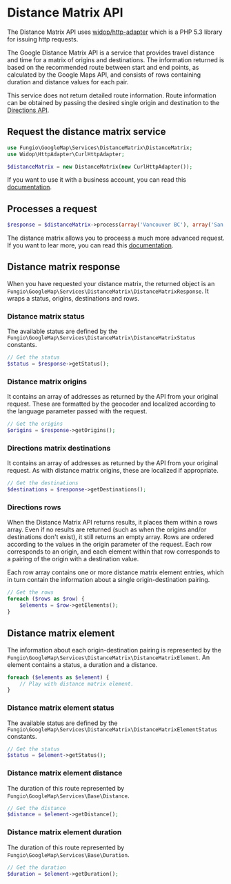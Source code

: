 # Distance Matrix API

The Distance Matrix API uses [widop/http-adapter](http://github.com/widop/http-adapter) which is a PHP 5.3 library for
issuing http requests.

The Google Distance Matrix API is a service that provides travel distance and time for a matrix of origins and
destinations. The information returned is based on the recommended route between start and end points, as calculated
by the Google Maps API, and consists of rows containing duration and distance values for each pair.

This service does not return detailed route information. Route information can be obtained by passing the desired
single origin and destination to the
[Directions API](http://github.com/fungio/fungio-google-map/blob/master/doc/usage/services/directions/directions.md).

## Request the distance matrix service

``` php
use Fungio\GoogleMap\Services\DistanceMatrix\DistanceMatrix;
use Widop\HttpAdapter\CurlHttpAdapter;

$distanceMatrix = new DistanceMatrix(new CurlHttpAdapter());
```

If you want to use it with a business account, you can read this
[documentation](http://github.com/fungio/fungio-google-map/blob/master/doc/usage/services/business_account.md).

## Processes a request

``` php
$response = $distanceMatrix->process(array('Vancouver BC'), array('San Francisco'));
```

The distance matrix allows you to proceess a much more advanced request. If you want to lear more, you can read this
[documentation](http://github.com/fungio/fungio-google-map/blob/master/doc/usage/services/distance_matrix/distance_matrix_request.md).

## Distance matrix response

When you have requested your distance matrix, the returned object is an
``Fungio\GoogleMap\Services\DistanceMatrix\DistanceMatrixResponse``. It wraps a status, origins, destinations and rows.

### Distance matrix status

The available status are defined by the ``Fungio\GoogleMap\Services\DistanceMatrix\DistanceMatrixStatus`` constants.

``` php
// Get the status
$status = $response->getStatus();
```

### Distance matrix origins

It contains an array of addresses as returned by the API from your original request. These are formatted by the
geocoder and localized according to the language parameter passed with the request.

``` php
// Get the origins
$origins = $response->getOrigins();
```

### Directions matrix destinations

It contains an array of addresses as returned by the API from your original request. As with distance matrix origins,
these are localized if appropriate.

``` php
// Get the destinations
$destinations = $response->getDestinations();
```

### Directions rows

When the Distance Matrix API returns results, it places them within a rows array. Even if no results are returned
(such as when the origins and/or destinations don't exist), it still returns an empty array. Rows are ordered according
to the values in the origin parameter of the request. Each row corresponds to an origin, and each element within that
row corresponds to a pairing of the origin with a destination value.

Each row array contains one or more distance matrix element entries, which in turn contain the information about a
single origin-destination pairing.

``` php
// Get the rows
foreach ($rows as $row) {
    $elements = $row->getElements();
}
```

## Distance matrix element

The information about each origin-destination pairing is represented by the
`Fungio\GoogleMap\Services\DistanceMatrix\DistanceMatrixElement`. An element contains a status, a duration and
a distance.

``` php
foreach ($elements as $element) {
    // Play with distance matrix element.
}
```

### Distance matrix element status

The available status are defined by the ``Fungio\GoogleMap\Services\DistanceMatrix\DistanceMatrixElementStatus``
constants.

``` php
// Get the status
$status = $element->getStatus();
```

### Distance matrix element distance

The duration of this route represented by `Fungio\GoogleMap\Services\Base\Distance`.

``` php
// Get the distance
$distance = $element->getDistance();
```

### Distance matrix element duration

The duration of this route represented by `Fungio\GoogleMap\Services\Base\Duration`.

``` php
// Get the duration
$duration = $element->getDuration();
```
